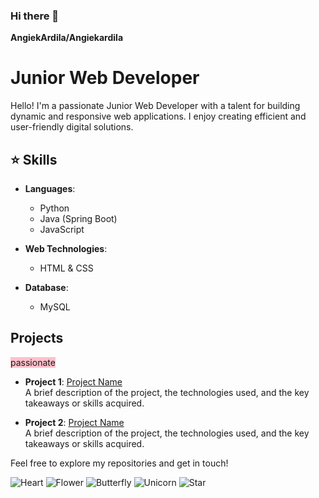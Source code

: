 ### Hi there 👋

**AngiekArdila/Angiekardila**
# Junior Web Developer

Hello! I'm a passionate Junior Web Developer with a talent for building dynamic and responsive web applications. I enjoy creating efficient and user-friendly digital solutions.

## ⭐ Skills 

- **Languages**: 
  - Python
  - Java (Spring Boot)
  - JavaScript

- **Web Technologies**:
  - HTML & CSS

- **Database**:
  - MySQL

## Projects
<span style="background-color: #FFC0CB">passionate</span>
- **Project 1**: [Project Name](link)  
  A brief description of the project, the technologies used, and the key takeaways or skills acquired.

- **Project 2**: [Project Name](link)  
  A brief description of the project, the technologies used, and the key takeaways or skills acquired.

Feel free to explore my repositories and get in touch!

![Heart](https://img.shields.io/badge/-Heart-E91E63?style=flat-square&logo=heart&logoColor=white)
![Flower](https://img.shields.io/badge/-Flower-FF69B4?style=flat-square&logo=flower&logoColor=white)
![Butterfly](https://img.shields.io/badge/-Butterfly-FFB6C1?style=flat-square&logo=butterfly&logoColor=white)
![Unicorn](https://img.shields.io/badge/-Unicorn-FFC0CB?style=flat-square&logo=unicorn&logoColor=white)
![Star](https://img.shields.io/badge/-Star-FF1493?style=flat-square&logo=star&logoColor=white)

<!--
**AngiekArdila/Angiekardila** is a ✨ _special_ ✨ repository because its `README.md` (this file) appears on your GitHub profile.

Here are some ideas to get you started:

- 🔭 I’m currently working on ...
- 🌱 I’m currently learning ...
- 👯 I’m looking to collaborate on ...
- 🤔 I’m looking for help with ...
- 💬 Ask me about ...
- 📫 How to reach me: ...
- 😄 Pronouns: ...
- ⚡ Fun fact: ...
-->
